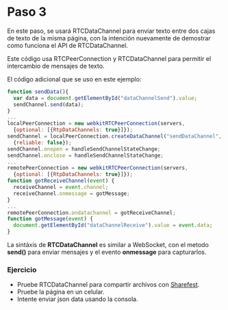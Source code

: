 Paso 3
=========

En este paso, se usará RTCDataChannel para enviar texto entre dos cajas de texto de la misma página, con la intención nuevamente de demostrar como funciona el API de RTCDataChannel.

Este código usa RTCPeerConnection y RTCDataChannel para permitir el intercambio de mensajes de texto.

El código adicional que se uso en este ejemplo:

```javascript
function sendData(){
  var data = document.getElementById("dataChannelSend").value;
  sendChannel.send(data);
}
...
localPeerConnection = new webkitRTCPeerConnection(servers,
  {optional: [{RtpDataChannels: true}]});
sendChannel = localPeerConnection.createDataChannel("sendDataChannel",
  {reliable: false});
sendChannel.onopen = handleSendChannelStateChange;
sendChannel.onclose = handleSendChannelStateChange;
...
remotePeerConnection = new webkitRTCPeerConnection(servers,
  {optional: [{RtpDataChannels: true}]});
function gotReceiveChannel(event) {
  receiveChannel = event.channel;
  receiveChannel.onmessage = gotMessage;
}
...
remotePeerConnection.ondatachannel = gotReceiveChannel;
function gotMessage(event) {
  document.getElementById("dataChannelReceive").value = event.data;
}
```

La sintáxis de **RTCDataChannel** es similar a WebSocket, con el metodo **send()** para enviar mensajes y el evento **onmessage** para capturarlos.

### Ejercicio

* Pruebe RTCDataChannel para compartir archivos con [Sharefest](https://www.sharefest.me/ "ShareFest"). 
* Pruebe la página en un celular.
* Intente enviar json data usando la consola.